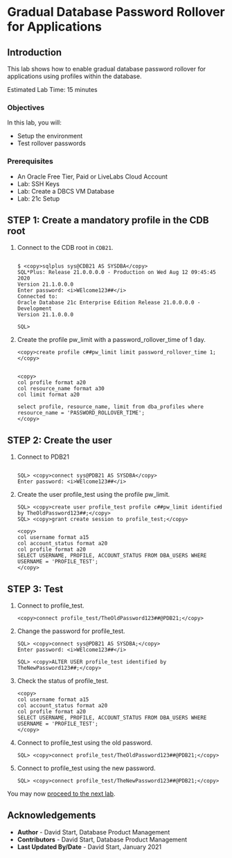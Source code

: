 # Gradual Database Password Rollover for Applications

## Introduction
This lab shows how to enable gradual database password rollover for applications using profiles within the database.

Estimated Lab Time: 15 minutes

### Objectives
In this lab, you will:
* Setup the environment
* Test rollover passwords

### Prerequisites

* An Oracle Free Tier, Paid or LiveLabs Cloud Account
* Lab: SSH Keys
* Lab: Create a DBCS VM Database
* Lab: 21c Setup


## **STEP 1:** Create a mandatory profile in the CDB root

1. Connect to the CDB root in `CDB21`.

    ```

    $ <copy>sqlplus sys@CDB21 AS SYSDBA</copy>
    SQL*Plus: Release 21.0.0.0.0 - Production on Wed Aug 12 09:45:45 2020
    Version 21.1.0.0.0
    Enter password: <i>WElcome123##</i>
    Connected to:
    Oracle Database 21c Enterprise Edition Release 21.0.0.0.0 - Development
    Version 21.1.0.0.0

    SQL>
    ```

2. Create the profile pw\_limit with a password\_rollover\_time of 1 day.

    ```
    <copy>create profile c##pw_limit limit password_rollover_time 1;</copy>
    ```
    ```

    <copy>
    col profile format a20
    col resource_name format a30
    col limit format a20

    select profile, resource_name, limit from dba_profiles where resource_name = 'PASSWORD_ROLLOVER_TIME';
    </copy>
    ```

## **STEP 2:** Create the user  

1. Connect to PDB21
    ```

    SQL> <copy>connect sys@PDB21 AS SYSDBA</copy>
    Enter password: <i>WElcome123##</i>
    ```

2. Create the user profile\_test using the profile pw\_limit.

    ```
    SQL> <copy>create user profile_test profile c##pw_limit identified by TheOldPassword123##;</copy>
    SQL> <copy>grant create session to profile_test;</copy>

    <copy>
    col username format a15
    col account_status format a20
    col profile format a20
    SELECT USERNAME, PROFILE, ACCOUNT_STATUS FROM DBA_USERS WHERE USERNAME = 'PROFILE_TEST';
    </copy>
    ```

## **STEP 3:** Test

1. Connect to profile\_test.

    ```
    <copy>connect profile_test/TheOldPassword123##@PDB21;</copy>
    ```

2. Change the password for profile\_test.

    ```
    SQL> <copy>connect sys@PDB21 AS SYSDBA;</copy>
    Enter password: <i>WElcome123##</i>
    ```
    ```
    SQL> <copy>ALTER USER profile_test identified by TheNewPassword123##;</copy>
    ```

3. Check the status of profile\_test.

    ```
    <copy>
    col username format a15
    col account_status format a20
    col profile format a20
    SELECT USERNAME, PROFILE, ACCOUNT_STATUS FROM DBA_USERS WHERE USERNAME = 'PROFILE_TEST';
    </copy>
    ```

4. Connect to profile\_test using the old password.

    ```
    SQL> <copy>connect profile_test/TheOldPassword123##@PDB21;</copy>
    ```

5. Connect to profile\_test using the new password.

    ```
    SQL> <copy>connect profile_test/TheNewPassword123##@PDB21;</copy>
    ```


You may now [proceed to the next lab](#next).

## Acknowledgements
* **Author** - David Start, Database Product Management
* **Contributors** -  David Start, Database Product Management
* **Last Updated By/Date** -  David Start, January 2021

